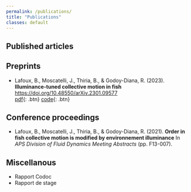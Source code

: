 ```yaml
---
permalink: /publications/
title: "Publications"
classes: default
---
```

## Published articles 

## Preprints

* Lafoux, B., Moscatelli, J., Thiria, B., & Godoy-Diana, R. (2023). **Illuminance-tuned collective motion in fish** [ 	
https://doi.org/10.48550/arXiv.2301.09577
]( 	
https://doi.org/10.48550/arXiv.2301.09577
)  
[<i class="fas fa-file-pdf"></i> pdf](https://arxiv.org/abs/2301.09577){: .btn}  [<i class="fab fa-github"></i> code](https://github.com/BaptisteLafoux/free_swim_illum_var){: .btn}


## Conference proceedings

* Lafoux, B., Moscatelli, J., Thiria, B., & Godoy-Diana, R. (2021). **Order in fish collective motion is modified by environnement illuminance** In *APS Division of Fluid Dynamics Meeting Abstracts* (pp. F13-007).

## Miscellanous
* Rapport Codoc 
* Rapport de stage 

<!---

## Preprints



## PhD dissertation

I have defended my PhD thesis in October 2021, you can find my dissertation, entitled 



-->




